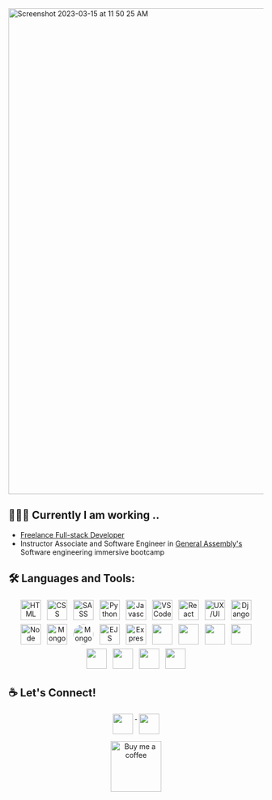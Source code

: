 <img width="960" alt="Screenshot 2023-03-15 at 11 50 25 AM" src="https://user-images.githubusercontent.com/97631462/225413194-eea90328-bf2a-4eae-8e39-f03a7bf080fb.png">


## 👩🏼‍💻 Currently I am working ..

- <a href="https://www.linkedin.com/in/anastasiiaasti/" >Freelance Full-stack Developer</a> 
- Instructor Associate and Software Engineer in <a href="https://generalassemb.ly/instructors/asti-shalymova/29260">General Assembly's</a> Software engineering immersive bootcamp


## 🛠 Languages and Tools:
<p align="center">
<img src="https://cdn.pixabay.com/photo/2017/08/05/11/16/logo-2582748_640.png" alt="HTML" height="40" style="vertical-align:center; margin:4px">
 <img src="https://cdn.pixabay.com/photo/2017/08/05/11/16/logo-2582747_1280.png" alt="CSS" height="40" style="vertical-align:center; margin:4px">
 <img src="https://sass-lang.com/assets/img/styleguide/seal-color-aef0354c.png" alt="SASS" height="40" style="vertical-align:center; margin:4px">
<img src="https://upload.wikimedia.org/wikipedia/commons/thumb/c/c3/Python-logo-notext.svg/1869px-Python-logo-notext.svg.png" alt="Python" height="40" style="vertical-align:center; margin:4px">
<img src="https://upload.wikimedia.org/wikipedia/commons/thumb/6/6a/JavaScript-logo.png/800px-JavaScript-logo.png" alt="Javascript" height="40" style="vertical-align:center; margin:4px">
<img src="https://code.visualstudio.com/assets/branding/app-icon.png" alt="VS Code" height="40" style="vertical-align:center; margin:4px">
<img src="https://icons-for-free.com/download-icon-logo+react+react+js+icon-1320184811840217251_512.png" alt="React" height="40" style="vertical-align:center; margin:4px">
<img src="https://netgreater.com/wp-content/uploads/2021/11/uxui.png" alt="UX/UI" height="40" style="vertical-align:center; margin:4px">
 
<img src="https://youteam.io/blog/wp-content/uploads/2022/06/django-icon-0.png" alt="Django" height="40" style="vertical-align:center; margin:4px">
 
<img src="https://cdn-icons-png.flaticon.com/512/919/919825.png" alt="Node" height="40" style="vertical-align:center; margin:4px">
 <img src="https://www.svgrepo.com/show/331488/mongodb.svg" alt="MongoDB" height="40" style="vertical-align:center; margin:4px">
<img src="https://camo.githubusercontent.com/55c96f41fc5dba5af624827c4205fdb469978360e0554d081b71cab80d0b2e1d/687474703a2f2f7777772e6572696b61736c616e642e636f6d2f7374617469632f696d616765732f6d6f6e676f6f73652e706e67" alt="Mongoose" height="40" style="vertical-align:center; margin:4px; border-radius:50px">
<img src="https://pbs.twimg.com/profile_images/2199543684/ejs_400x400.png" alt="EJS" height="40" style="vertical-align:center; margin:4px">
<img src="https://upload.wikimedia.org/wikipedia/commons/thumb/8/88/Status_iucn_EX_icon.svg/480px-Status_iucn_EX_icon.svg.png" alt="Express" height="40" style="vertical-align:center; margin:4px">
<img src="https://upload.wikimedia.org/wikipedia/commons/thumb/2/29/Postgresql_elephant.svg/1985px-Postgresql_elephant.svg.png" alt="" height="40" style="vertical-align:center; margin:4px">
<img src="https://cdn-icons-png.flaticon.com/512/5968/5968672.png" alt="" height="40" style="vertical-align:center; margin:4px">
 <img src="https://upload.wikimedia.org/wikipedia/commons/thumb/d/d5/Tailwind_CSS_Logo.svg/1024px-Tailwind_CSS_Logo.svg.png" alt="" height="40" style="vertical-align:center; margin:4px">
<img src="https://git-scm.com/images/logos/downloads/Git-Icon-1788C.png" alt="" height="40" style="vertical-align:center; margin:4px">
 <img src="https://res.cloudinary.com/canonical/image/fetch/f_auto,q_auto,fl_sanitize,c_fill,w_200,h_200/https://api.charmhub.io/api/v1/media/download/charm_wuVM6bSMaCcCTWaqTfvyBRS5SqLVCVy1_icon_fde574967418afe93bb032808563e40e63606adb805113065acfa35010332164.png" alt="" height="40" style="vertical-align:center; margin:4px">
<img src="https://img.icons8.com/color/512/heroku.png" alt="" height="40" style="vertical-align:center; margin:4px">
  <img src="https://static-00.iconduck.com/assets.00/aws-icon-512x512-hniukvcn.png" alt="" height="40" style="vertical-align:center; margin:4px">
<img src="https://cdn.sanity.io/images/599r6htc/localized/46a76c802176eb17b04e12108de7e7e0f3736dc6-1024x1024.png?w=670&h=670&q=75&fit=max&auto=format" alt="" height="40" style="vertical-align:center; margin:4px">

</p>

## ☕️ Let's Connect!

<div align="center">
  <a href="https://www.linkedin.com/in/anastasiiaasti/">
  <img src="https://cdn-icons-png.flaticon.com/512/174/174857.png" alt="" height="40" style="vertical-align:top; margin:4px">
  </a>
  <a href="https://www.instagram.com/dj_astiramira/">
  <img src="https://seeklogo.com/images/I/instagram-logo-1494D6FE63-seeklogo.com.png" alt="" height="40" style="vertical-align:top; margin:4px">
  </a>
</div>

<div align="center">
  <a href="https://www.buymeacoffee.com/astii">
<img src="https://i.ytimg.com/vi/8LfPbnSPiVY/maxresdefault.jpg" alt="Buy me a coffee" height="100px" style="vertical-align:top; margin-top:10px">
    <a/>
</div>

<!--
**AnastasiiaAsti/AnastasiiaAsti** is a ✨ _special_ ✨ repository because its `README.md` (this file) appears on your GitHub profile.

Here are some ideas to get you started:

- 🔭 I’m currently working on ...
- 🌱 I’m currently learning ...
- 👯 I’m looking to collaborate on ...
- 🤔 I’m looking for help with ...
- 💬 Ask me about ...
- 📫 How to reach me: ...
- 😄 Pronouns: ...
- ⚡ Fun fact: ...
-->
<!--
```
const ASTI = {
  pronouns: 'she' | 'her',
  profession: ['full-stack developer', 'frontend developer', 'software engineer'],
  code: ['Javascript', 'Python', 'HTML', 'CSS'],
  skills: ['React', 'Node', ],
  techCommunities: {
                        coorganizer: "AfroPython",
                        speaker: "Latinity",
                        mentor: "EducaTRANSforma"
                      },
 challenge: "I am doing the #100DaysOfCode challenge focused on react and typescript"
}
```
-->
